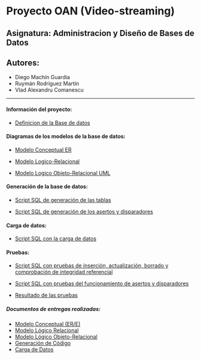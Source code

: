 # Proyecto OAN (Video-streaming)



## Asignatura: Administracion y Diseño de Bases de Datos

## Autores:
- Diego Machín Guardia
- Ruymán Rodríguez Martín
- Vlad Alexandru Comanescu

***


#### Información del proyecto:

- [Definicion de la Base de datos](https://github.com/Zanuro/BDD/blob/master/OAN/Otros%20documentos/Definicion.pdf)


#### Diagramas de los modelos de la base de datos:

- [Modelo Conceptual ER](https://github.com/Zanuro/BDD/blob/master/OAN/E-R-OAN.png)

- [Modelo Logico-Relacional](https://github.com/Zanuro/BDD/blob/master/OAN/OAN_logico_relacional.png)

- [Modelo Logico Objeto-Relacional UML](https://github.com/Zanuro/BDD/blob/master/OAN/diagrama_clases.png)


#### Generación de la base de datos:

- [Script SQL de generación de las tablas](https://github.com/Zanuro/BDD/blob/master/OAN/Script/OAN.sql)

- [Script SQL de generación de los asertos y disparadores](https://github.com/Zanuro/BDD/blob/master/OAN/Script/OAN_triggers.sql)


#### Carga de datos:

- [Script SQL con la carga de datos](https://github.com/Zanuro/BDD/blob/master/OAN/Script/OAN_datos.sql)


#### Pruebas:

- [Script SQL con pruebas de inserción, actualización, borrado y comprobación de integridad referencial](https://github.com/Zanuro/BDD/blob/master/OAN/Script/OAN_pruebas.sql)

- [Script SQL con pruebas del funcionamiento de asertos y disparadores](https://github.com/Zanuro/BDD/blob/master/OAN/Script/OAN_pruebas_triggers.sql)

- [Resultado de las pruebas](https://github.com/Zanuro/BDD/blob/master/OAN/Otros%20documentos/Pruebas%20OAN.pdf)


##### Documentos de entregas realizadas: 

- [Modelo Conceptual (ER/E)](https://github.com/Zanuro/BDD/blob/master/OAN/Otros%20documentos/E_R.pdf)
- [Modelo Lógico Relacional](https://github.com/Zanuro/BDD/blob/master/OAN/Otros%20documentos/LogicoRelacional.pdf)
- [Modelo Lógico Objeto-Relacional]()
- [Generación de Código](https://github.com/Zanuro/BDD/blob/master/OAN/Otros%20documentos/ScriptCreacion.pdf)
- [Carga de Datos]()



